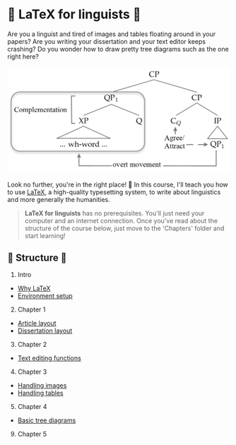 # 👀 LaTeX for linguists 👀

Are you a linguist and tired of images and tables floating around in your papers? Are you writing your dissertation and your text editor keeps crashing? Do you wonder how to draw pretty tree diagrams such as the one right here?

![This is an image of a tree diagram](files/images/image1.png)

Look no further, you're in the right place! 🥳 In this course, I'll teach you how to use [LaTeX](https://www.latex-project.org/), a high-quality typesetting system, to write about linguistics and more generally the humanities.

> **LaTeX for linguists** has no prerequisites. You'll just need your computer and an internet connection. Once you've read about the structure of the course below, just move to the 'Chapters' folder and start learning!

## 🌳 Structure 🌳

1. Intro
- [Why LaTeX](https://github.com/CaterinaBi/LaTeX-for-linguists/blob/main/chapters/intro/Why%20LaTeX.ipynb)
- [Environment setup](https://github.com/CaterinaBi/LaTeX-for-linguists/blob/main/chapters/intro/Environment%20setup.mdx)
2. Chapter 1
- [Article layout](https://github.com/CaterinaBi/LaTeX-for-linguists/blob/main/chapters/chapter1/Article%20layout.mdx)
- [Dissertation layout](https://github.com/CaterinaBi/LaTeX-for-linguists/blob/main/chapters/chapter1/Dissertation%20layout.mdx)
3. Chapter 2
- [Text editing functions](https://github.com/CaterinaBi/LaTeX-for-linguists/blob/main/chapters/chapter2/Text%20editing%20functions.mdx)
4. Chapter 3
- [Handling images](https://github.com/CaterinaBi/LaTeX-for-linguists/blob/main/chapters/chapter3/Handling%20images.mdx)
- [Handling tables](https://github.com/CaterinaBi/LaTeX-for-linguists/blob/main/chapters/chapter3/Handling%20tables.mdx)
5. Chapter 4
- [Basic tree diagrams](https://github.com/CaterinaBi/LaTeX-for-linguists/blob/main/chapters/chapter4/Basic%20tree%20diagrams.mdx)
9. Chapter 5
